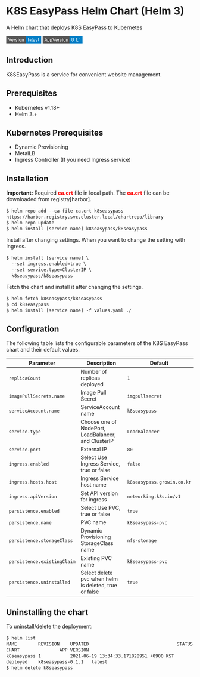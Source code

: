 # K8S EasyPass Helm Chart (Helm 3)
A Helm chart that deploys K8S EasyPass to Kubernetes

![Version: 0.0.1](/src/main/resources/static/img/version.png) ![AppVersion: latest](/src/main/resources/static/img/appversion.png)


## Introduction

K8SEasyPass is a service for convenient website management.


## Prerequisites

- Kubernetes v1.18+
- Helm 3.+

## Kubernetes Prerequisites

- Dynamic Provisioning
- MetalLB
- Ingress Controller (If you need Ingress service)


## Installation

**Important:**
Required <span style="color:red">**ca.crt**</span> file in local path. The <span style="color:red">**ca.crt**</span> file can be downloaded from registry[harbor].

```console
$ helm repo add --ca-file ca.crt k8seasypass https://harbor.registry.svc.cluster.local/chartrepo/library
$ helm repo update
$ helm install [service name] k8seasypass/k8seasypass
```

Install after changing settings.
When you want to change the setting with Ingress.

```console
$ helm install [service name] \
  --set ingress.enabled=true \
  --set service.type=ClusterIP \
  k8seasypass/k8seasypass
```

Fetch the chart and install it after changing the settings.

```console
$ helm fetch k8seasypass/k8seasypass
$ cd k8seasypass
$ helm install [service name] -f values.yaml ./
```


## Configuration

The following table lists the configurable parameters of the K8S EasyPass chart and their default values.

| Parameter                        | Description                                                            | Default                     |
| ---------------------------------| -----------------------------------------------------------------------| ----------------------------|
| `replicaCount`                   | Number of replicas deployed                                            | `1`                         |
| `imagePullSecrets.name`          | Image Pull Secret                                                      | `imgpullsecret`             |
| `serviceAccount.name`            | ServiceAccount name                                                    | `k8seasypass`               |
| `service.type`                   | Choose one of NodePort, LoadBalancer, and ClusterIP                    | `LoadBalancer`              |
| `service.port`                   | External IP                                                            | `80`                        |
| `ingress.enabled`                | Select Use Ingress Service, true or false                              | `false`                     |
| `ingress.hosts.host`             | Ingress Service host name                                              | `k8seasypass.growin.co.kr`  |
| `ingress.apiVersion`             | Set API version for ingress                                            | `networking.k8s.io/v1`      |
| `persistence.enabled`            | Select Use PVC, true or false                                          | `true`                      |
| `persistence.name`               | PVC name                                                               | `k8seasypass-pvc`           |
| `persistence.storageClass`       | Dynamic Provisioning StorageClass name                                 | `nfs-storage`               |
| `persistence.existingClaim`      | Existing PVC name                                                      | `k8seasypass-pvc`           |
| `persistence.uninstalled`        | Select delete pvc when helm is deleted, true or false                  | `true`                      |


## Uninstalling the chart

To uninstall/delete the deployment:

```console
$ helm list
NAME       	REVISION	UPDATED                                	STATUS  	CHART            	APP VERSION
k8seasypass	1       	2021-06-19 13:34:33.171828951 +0900 KST	deployed	k8seasypass-0.1.1	latest
$ helm delete k8seasypass
```
